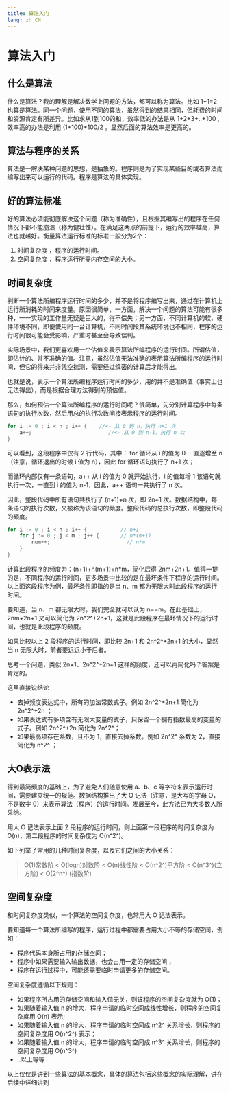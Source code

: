 ```yaml
---
title: 算法入门
lang: zh_CN
---
```


# 算法入门

## 什么是算法

什么是算法？我的理解是解决数学上问题的方法，都可以称为算法。比如 1+1=2 也算是算法。同一个问题，使用不同的算法，虽然得到的结果相同，但耗费的时间和资源肯定有所差异。比如求从1到100的和，效率低的办法是从 1+2+3+..+100 ,效率高的办法是利用 (1+100)*100/2 。显然后面的算法效率是更高的。

## 算法与程序的关系
算法是一解决某种问题的思想，是抽象的。程序则是为了实现某些目的或者算法而编写出来可以运行的代码。程序是算法的具体实现。

## 好的算法标准

好的算法必须能彻底解决这个问题（称为准确性），且根据其编写出的程序在任何情况下都不能崩溃（称为健壮性）。在满足这两点的前提下，运行的效率越高，算法也就越好。衡量算法运行标准的标准一般分为2个：
1. 时间复杂度 ，程序的运行时间。
2. 空间复杂度 ，程序运行所需内存空间的大小。

## 时间复杂度
判断一个算法所编程序运行时间的多少，并不是将程序编写出来，通过在计算机上运行所消耗的时间来度量。原因很简单，一方面，解决一个问题的算法可能有很多种，一一实现的工作量无疑是巨大的，得不偿失；另一方面，不同计算机的软、硬件环境不同，即便使用同一台计算机，不同时间段其系统环境也不相同，程序的运行时间很可能会受影响，严重时甚至会导致误判。

实际场景中，我们更喜欢用一个估值来表示算法所编程序的运行时间。所谓估值，即估计的、并不准确的值。注意，虽然估值无法准确的表示算法所编程序的运行时间，但它的得来并非凭空揣测，需要经过缜密的计算后才能得出。

也就是说，表示一个算法所编程序运行时间的多少，用的并不是准确值（事实上也无法得出），而是根据合理方法得到的预估值。

那么，如何预估一个算法所编程序的运行时间呢？很简单，先分别计算程序中每条语句的执行次数，然后用总的执行次数间接表示程序的运行时间。

```go
for i := 0 ; i < n ; i++ {    //<- 从 0 到 n，执行 n+1 次
    a++;                         //<- 从 0 到 n-1，执行 n 次
}
```
可以看到，这段程序中仅有 2 行代码，其中：
for 循环从 i 的值为 0 一直逐增至 n（注意，循环退出的时候 i 值为 n），因此 for 循环语句执行了 n+1 次； 

而循环内部仅有一条语句，a++ 从 i 的值为 0 就开始执行，i 的值每增 1 该语句就执行一次，一直到 i 的值为 n-1，因此，a++ 语句一共执行了 n 次。

因此，整段代码中所有语句共执行了 (n+1)+n 次，即 2n+1 次。数据结构中，每条语句的执行次数，又被称为该语句的频度。整段代码的总执行次数，即整段代码的频度。

```go
for i := 0 ; i < n ; i++ {           // n+1
    for j := 0 ; j < m ; j++ {       // n*(m+1)
        num++;                         // n*m
    }
}
```
计算此段程序的频度为：(n+1)+n(m+1)+n*m，简化后得 2nm+2n+1。值得一提的是，不同程序的运行时间，更多场景中比较的是在最坏条件下程序的运行时间。以上面这段程序为例，最坏条件即指的是当 n、m 都为无限大时此段程序的运行时间。

要知道，当 n、m 都无限大时，我们完全就可以认为 n==m。在此基础上，2nm+2n+1 又可以简化为 2n^2^+2n+1，这就是此段程序在最坏情况下的运行时间，也就是此段程序的频度。

如果比较以上 2 段程序的运行时间，即比较 2n+1 和 2n^2^+2n+1 的大小，显然当 n 无限大时，前者要远远小于后者。

思考一个问题，类似 2n+1、2n^2^+2n+1 这样的频度，还可以再简化吗？答案是肯定的。

这里直接说结论
- 去掉频度表达式中，所有的加法常数式子。例如 2n^2^+2n+1 简化为 2n^2^+2n ；
- 如果表达式有多项含有无限大变量的式子，只保留一个拥有指数最高的变量的式子。例如 2n^2^+2n 简化为 2n^2^；
- 如果最高项存在系数，且不为 1，直接去掉系数。例如 2n^2^ 系数为 2，直接简化为 n^2^ ；

## 大O表示法
得到最简频度的基础上，为了避免人们随意使用 a、b、c 等字符来表示运行时间，需要建立统一的规范。数据结构推出了大 O 记法（注意，是大写的字母 O，不是数字 0）来表示算法（程序）的运行时间。发展至今，此方法已为大多数人所采纳。

用大 O 记法表示上面 2 段程序的运行时间，则上面第一段程序的时间复杂度为 O(n)，第二段程序的时间复杂度为 O(n^2^)。

如下列举了常用的几种时间复杂度，以及它们之间的大小关系：
>O(1)常数阶 < O(logn)对数阶 < O(n)线性阶 < O(n^2^)平方阶 < O(n^3^)(立方阶) < O(2^n^) (指数阶)

## 空间复杂度
和时间复杂度类似，一个算法的空间复杂度，也常用大 O 记法表示。

要知道每一个算法所编写的程序，运行过程中都需要占用大小不等的存储空间，例如：

- 程序代码本身所占用的存储空间；
- 程序中如果需要输入输出数据，也会占用一定的存储空间；
- 程序在运行过程中，可能还需要临时申请更多的存储空间。

空间复杂度遵循以下规则：
- 如果程序所占用的存储空间和输入值无关，则该程序的空间复杂度就为 O(1)；
- 如果随着输入值 n 的增大，程序申请的临时空间成线性增长，则程序的空间复杂度用 O(n) 表示;
- 如果随着输入值 n 的增大，程序申请的临时空间成 n^2^ 关系增长，则程序的空间复杂度用 O(n^2^) 表示；
- 如果随着输入值 n 的增大，程序申请的临时空间成 n^3^ 关系增长，则程序的空间复杂度用 O(n^3^) 
- ..以上等等




以上仅仅是讲到一些算法的基本概念，具体的算法包括这些概念的实际理解，讲在后续中详细讲到
